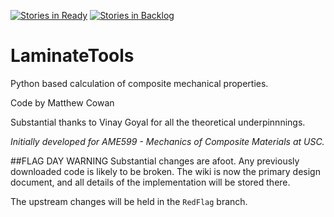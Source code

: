 [![Stories in Ready](https://badge.waffle.io/mattljc/LaminateTools.png?label=ready&title=Ready)](https://waffle.io/mattljc/LaminateTools)
[![Stories in Backlog](https://badge.waffle.io/mattljc/LaminateTools.png?label=backlog&title=Backlog)](https://waffle.io/mattljc/LaminateTools)
# LaminateTools
Python based calculation of composite mechanical properties.

Code by Matthew Cowan

Substantial thanks to Vinay Goyal for all the theoretical underpinnnings.

*Initially developed for _AME599 - Mechanics of Composite Materials_ at USC.* 

##FLAG DAY WARNING
Substantial changes are afoot. Any previously downloaded code is likely to be broken. The wiki is now the primary design document, and all details of the implementation will be stored there.

The upstream changes will be held in the `RedFlag` branch. 

